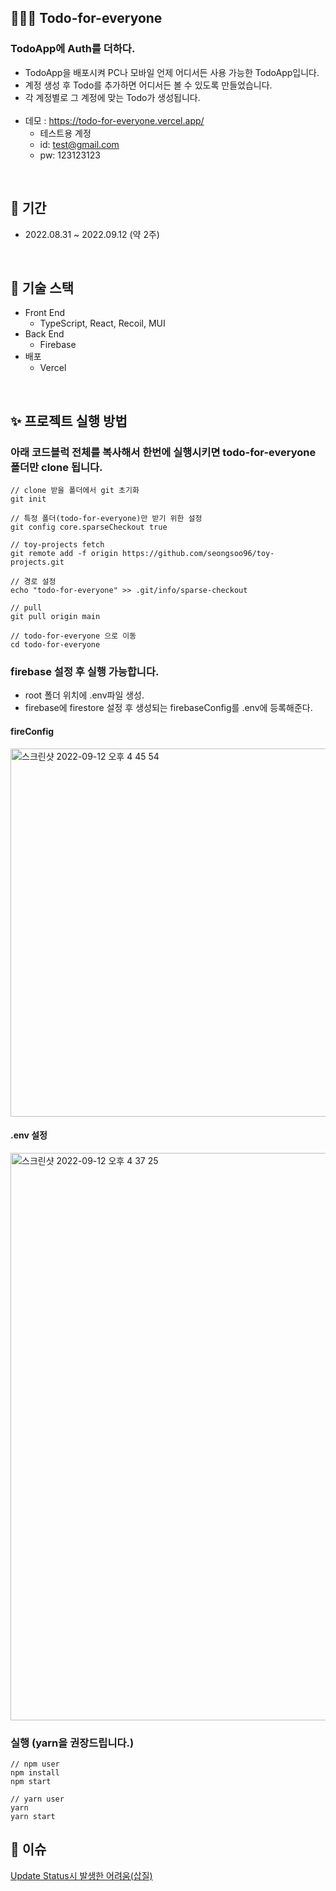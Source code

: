 ## 👨‍👨‍👧 Todo-for-everyone

### TodoApp에 Auth를 더하다.

- TodoApp을 배포시켜 PC나 모바일 언제 어디서든 사용 가능한 TodoApp입니다.
- 계정 생성 후 Todo를 추가하면 어디서든 볼 수 있도록 만들었습니다.
- 각 계정별로 그 계정에 맞는 Todo가 생성됩니다.
  <br />
  <br />
- 데모 : https://todo-for-everyone.vercel.app/
  - 테스트용 계정
  - id: test@gmail.com
  - pw: 123123123

<br>

## 📆 기간

- 2022.08.31 ~ 2022.09.12 (약 2주)

<br>

## 📗 기술 스택

- Front End
  - TypeScript, React, Recoil, MUI
- Back End
  - Firebase
- 배포
  - Vercel

<br>

## ✨ 프로젝트 실행 방법

### 아래 코드블럭 전체를 복사해서 한번에 실행시키면 todo-for-everyone 폴더만 clone 됩니다.

```
// clone 받을 폴더에서 git 초기화
git init

// 특정 폴더(todo-for-everyone)만 받기 위한 설정
git config core.sparseCheckout true

// toy-projects fetch
git remote add -f origin https://github.com/seongsoo96/toy-projects.git

// 경로 설정
echo "todo-for-everyone" >> .git/info/sparse-checkout

// pull
git pull origin main

// todo-for-everyone 으로 이동
cd todo-for-everyone
```

### firebase 설정 후 실행 가능합니다.

- root 폴더 위치에 .env파일 생성.
- firebase에 firestore 설정 후 생성되는 firebaseConfig를 .env에 등록해준다.

#### fireConfig

<img width="589" alt="스크린샷 2022-09-12 오후 4 45 54" src="https://user-images.githubusercontent.com/71514285/189600405-feb0a1cf-1108-40ad-a294-28ef2baffc82.png"><br />

#### .env 설정

<img width="908" alt="스크린샷 2022-09-12 오후 4 37 25" src="https://user-images.githubusercontent.com/71514285/189600655-b4d4a000-c2d0-4961-80c9-fa9f7b3d85e1.png">

### 실행 (yarn을 권장드립니다.)

```
// npm user
npm install
npm start

// yarn user
yarn
yarn start
```

## 📌 이슈

[Update Status시 발생한 어려움(삽질)](https://suave-carbon-935.notion.site/update-Status-3fc2bb42e7884e93b2d68f68086e1efc)
